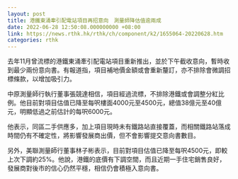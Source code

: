 ```yaml
---
layout: post
title: 港鐵東涌牽引配電站項目再招意向　測量師降估值逾兩成
date: 2022-06-28 12:50:08.000000000 +08:00
link: https://news.rthk.hk/rthk/ch/component/k2/1655064-20220628.htm
categories: rthk
---
```


去年11月曾流標的港鐵東涌牽引配電站項目重新推出，並於下午截收意向，暫時收到最少兩份意向書。有報道指，項目補地價金額或會重新釐訂，亦不排除會微調招標條款，以增加吸引力。

中原測量師行執行董事張競達相信，項目經過流標，不排除港鐵或會調整分紅比例。他目前對項目估值已降至每呎樓面4000元至4500元，總值38億元至40億元，明顯低過之前估計的每呎6000元。

他表示，同區二手供應多，加上項目現時未有鐵路站直接覆蓋，而相關鐵路站落成時間仍有不確定性，將影響發展商出價，但不會影響提交意向書數目。

另外，美聯測量師行董事林子彬表示，目前對項目估值已降至每呎4500元，即較上次下調約25%。他說，港鐵的底價有下調空間，而且近期一手住宅銷售良好，發展商對後市的信心仍然平穩，相信仍會積極入意向書。
